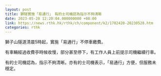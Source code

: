 ```yaml
---
layout: post
title: 獅隧實施「易通行」　有的士司機認為指示不夠清晰
date: 2023-05-28 12:20:04.000000000 +08:00
link: https://news.rthk.hk/rthk/ch/component/k2/1702420-20230528.htm
categories: rthk
---
```


獅子山隧道清晨5時起，實施「易通行」不停車繳費。

有車輛經過收費亭時候收慢，部分甚至停下，有工作人員上前提示司機繼續行車。

有的士司機認為，指示不夠清晰。亦有的士司機表示，「易通行」方便，但服務未穩定。
